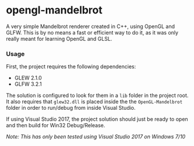 # opengl-mandelbrot
A very simple Mandelbrot renderer created in C++, using OpenGL and GLFW. This is by no means a fast or efficient way to do it, as it was only really meant for learning OpenGL and GLSL.

### Usage
First, the project requires the following dependencies:
- GLEW 2.1.0
- GLFW 3.2.1

The solution is configured to look for them in a `lib` folder in the project root. It also requires that `glew32.dll` is placed inside the the `OpenGL-Mandelbrot` folder in order to run/debug from inside Visual Studio.

If using Visual Studio 2017, the project solution should just be ready to open and then build for Win32 Debug/Release.

_Note: This has only been tested using Visual Studio 2017 on Windows 7/10_